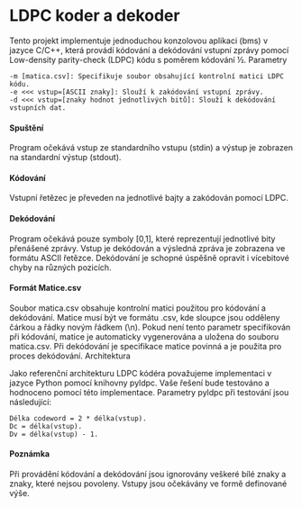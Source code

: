 # LDPC koder a dekoder

Tento projekt implementuje jednoduchou konzolovou aplikaci (bms) v jazyce C/C++, která provádí kódování a dekódování vstupní zprávy pomocí Low-density parity-check (LDPC) kódu s poměrem kódování ½.
Parametry

    -m [matica.csv]: Specifikuje soubor obsahující kontrolní matici LDPC kódu.
    -e <<< vstup=[ASCII znaky]: Slouží k zakódování vstupní zprávy.
    -d <<< vstup=[znaky hodnot jednotlivých bitů]: Slouží k dekódování vstupních dat.

#### Spuštění

Program očekává vstup ze standardního vstupu (stdin) a výstup je zobrazen na standardní výstup (stdout).
#### Kódování

Vstupní řetězec je převeden na jednotlivé bajty a zakódován pomocí LDPC.
#### Dekódování

Program očekává pouze symboly [0,1], které reprezentují jednotlivé bity přenášené zprávy. Vstup je dekódován a výsledná zpráva je zobrazena ve formátu ASCII řetězce. Dekódování je schopné úspěšně opravit i vícebitové chyby na různých pozicích.
#### Formát Matice.csv

Soubor matica.csv obsahuje kontrolní matici použitou pro kódování a dekódování. Matice musí být ve formátu .csv, kde sloupce jsou odděleny čárkou a řádky novým řádkem (\n). Pokud není tento parametr specifikován při kódování, matice je automaticky vygenerována a uložena do souboru matica.csv. Při dekódování je specifikace matice povinná a je použita pro proces dekódování.
Architektura

Jako referenční architekturu LDPC kódéra považujeme implementaci v jazyce Python pomocí knihovny pyldpc. Vaše řešení bude testováno a hodnoceno pomocí této implementace. Parametry pyldpc při testování jsou následující:

    Délka codeword = 2 * délka(vstup).
    Dc = délka(vstup).
    Dv = délka(vstup) - 1.

#### Poznámka

Při provádění kódování a dekódování jsou ignorovány veškeré bílé znaky a znaky, které nejsou povoleny. Vstupy jsou očekávány ve formě definované výše.
